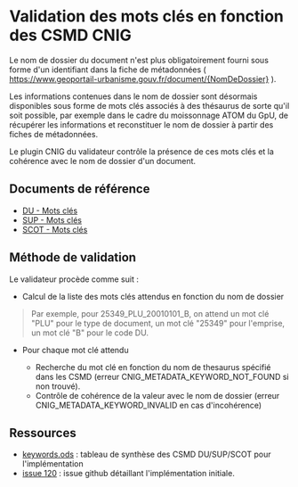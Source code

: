 # Validation des mots clés en fonction des CSMD CNIG

Le nom de dossier du document n'est plus obligatoirement fourni sous forme d'un identifiant dans la fiche de métadonnées ( https://www.geoportail-urbanisme.gouv.fr/document/{NomDeDossier} ).

Les informations contenues dans le nom de dossier sont désormais disponibles sous forme de mots clés associés à des thésaurus de sorte qu'il soit possible, par exemple dans le cadre du moissonnage ATOM du GpU, de récupérer les informations et reconstituer le nom de dossier à partir des fiches de métadonnées.

Le plugin CNIG du validateur contrôle la présence de ces mots clés et la cohérence avec le nom de dossier d'un document.

## Documents de référence

* [DU - Mots clés](http://cnig.gouv.fr/wp-content/uploads/2019/03/190308_Consignes_saisie_metadonnees_DU_v2019-03.pdf#page=8&zoom=auto,-45,753)
* [SUP - Mots clés](http://cnig.gouv.fr/wp-content/uploads/2019/03/190308_Consignes_saisie_metadonnees_SUP_v2019-03.pdf#page=8&zoom=auto,-45,763)
* [SCOT - Mots clés](http://cnig.gouv.fr/wp-content/uploads/2019/03/190308_Consignes_saisie_metadonnees_SCOT_v2019-03.pdf#page=7&zoom=auto,-45,555)

## Méthode de validation

Le validateur procède comme suit :

* Calcul de la liste des mots clés attendus en fonction du nom de dossier

> Par exemple, pour 25349_PLU_20010101_B, on attend un mot clé "PLU" pour le type de document, un mot clé "25349" pour l'emprise, un mot clé "B" pour le code DU.

* Pour chaque mot clé attendu

  * Recherche du mot clé en fonction du nom de thesaurus spécifié dans les CSMD (erreur CNIG_METADATA_KEYWORD_NOT_FOUND si non trouvé).
  * Contrôle de cohérence de la valeur avec le nom de dossier (erreur  CNIG_METADATA_KEYWORD_INVALID en cas d'incohérence)

## Ressources

* [keywords.ods](keywords.ods) : tableau de synthèse des CSMD DU/SUP/SCOT pour l'implémentation
* [issue 120](https://github.com/IGNF/validator/issues/120) : issue github détaillant l'implémentation initiale.





